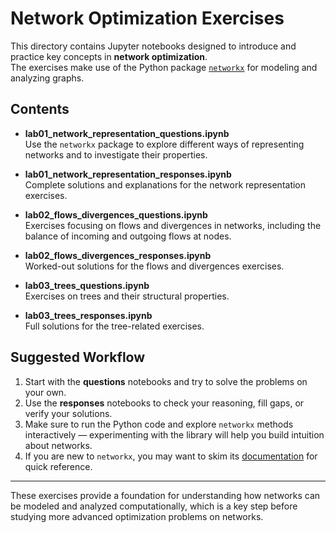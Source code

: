 # Network Optimization Exercises

This directory contains Jupyter notebooks designed to introduce and practice key concepts in **network optimization**.  
The exercises make use of the Python package [`networkx`](https://networkx.org/) for modeling and analyzing graphs.

## Contents

- **lab01_network_representation_questions.ipynb**  
  Use the `networkx` package to explore different ways of representing networks and to investigate their properties.  
- **lab01_network_representation_responses.ipynb**  
  Complete solutions and explanations for the network representation exercises.

- **lab02_flows_divergences_questions.ipynb**  
  Exercises focusing on flows and divergences in networks, including the balance of incoming and outgoing flows at nodes.  
- **lab02_flows_divergences_responses.ipynb**  
  Worked-out solutions for the flows and divergences exercises.

- **lab03_trees_questions.ipynb**  
  Exercises on trees and their structural properties.  
- **lab03_trees_responses.ipynb**  
  Full solutions for the tree-related exercises.

## Suggested Workflow

1. Start with the **questions** notebooks and try to solve the problems on your own.  
2. Use the **responses** notebooks to check your reasoning, fill gaps, or verify your solutions.  
3. Make sure to run the Python code and explore `networkx` methods interactively — experimenting with the library will help you build intuition about networks.  
4. If you are new to `networkx`, you may want to skim its [documentation](https://networkx.org/documentation/stable/) for quick reference.  

---

These exercises provide a foundation for understanding how networks can be modeled and analyzed computationally, which is a key step before studying more advanced optimization problems on networks.